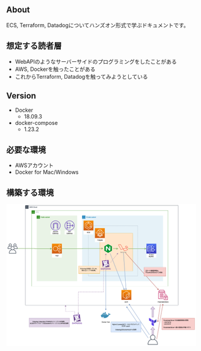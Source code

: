 ## About
ECS, Terraform, Datadogについてハンズオン形式で学ぶドキュメントです。

## 想定する読者層
- WebAPIのようなサーバーサイドのプログラミングをしたことがある
- AWS, Dockerを触ったことがある
- これからTerraform, Datadogを触ってみようとしている

## Version
- Docker
    - 18.09.3
- docker-compose
    - 1.23.2

## 必要な環境
- AWSアカウント
- Docker for Mac/Windows

## 構築する環境
![aws](imgs/aws.png)
